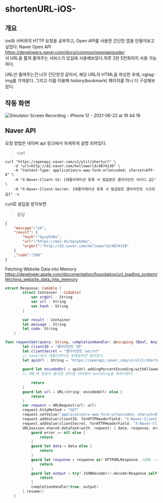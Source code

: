 # shortenURL-iOS-

## 개요

ios와 서버와의 HTTP 요청을 공부하고, Open API를 사용한 간단한 앱을 만들어보고 싶었다.
Naver Open API https://developers.naver.com/docs/common/openapiguide/  
서 URL을 짧게 줄여주는 서비스가 있길래 사용해보았다.하루 2만 5천회까지 사용 가능하다.

URL만 줄여주는건 너무 간단한것 같아서, 해당 URL의 HTML을 파싱한 후에, ogtag-img를 가져왔다. 그리고 이를 이용해 history(bookmark) 페이지를 하나 더 구성해보았다.




## 작동 화면
![Simulator Screen Recording - iPhone 12 - 2021-06-22 at 19 44 18](https://user-images.githubusercontent.com/46234386/122911652-7960b900-d392-11eb-8cc2-0bb48e33442b.gif)



## Naver API

요청 방법은 네이버 api 링크에서 자세하게 설명 되어있다.



> curl

```shell
curl "https://openapi.naver.com/v1/util/shorturl" \
    -d "url=http://d2.naver.com/helloworld/4874130" \
    -H "Content-Type: application/x-www-form-urlencoded; charset=UTF-8" \
    -H "X-Naver-Client-Id: {애플리케이션 등록 시 발급받은 클라이언트 아이디 값}" \
    -H "X-Naver-Client-Secret: {애플리케이션 등록 시 발급받은 클라이언트 시크릿 값}" -v
```

curl로 응답을 받아보면

> 응답

```json
{
    "message":"ok",
    "result": {
        "hash":"GyvykVAu",
        "url":"https://me2.do/GyvykVAu",
        "orgUrl":"http://d2.naver.com/helloworld/4874130"
    }
    ,"code":"200"
}
```




Fetching Website Data into Memory
https://developer.apple.com/documentation/foundation/url_loading_system/fetching_website_data_into_memory


```swift
struct Response: Codable {
        struct Container : Codable{
            var orgUrl : String
            var url : String
            var hash : String
        }
        
        var result : Container
        let message : String
        let code: String
    }
```





```swift
func requestGet(query: String, completionHandler: @escaping (Bool, Any) -> Void) {
        let clientID = "클라이언트 ID"
        let clientSecret = "클라이언트 secret"
        // naver에서 애플리케이션 등록을하면 알려준다.
        let apiUrl : String = "https://openapi.naver.com/v1/util/shorturl.json?url=\(query)"
  
        guard let encodedUrl = apiUrl.addingPercentEncoding(withAllowedCharacters: .urlQueryAllowed) else {
        // URL에 한글이 들어갈 경우를 대비해서 encoding을 해줘야한다.
        
            return
        }
        guard let url = URL(string: encodedUrl) else {
            return
        }
        var request = URLRequest(url: url)
        request.httpMethod = "GET"
        request.setValue("application/x-www-form-urlencoded; charset=UTF-8", forHTTPHeaderField: "Content-Type")
        request.addValue(clientID, forHTTPHeaderField: "X-Naver-Client-Id")
        request.addValue(clientSecret, forHTTPHeaderField: "X-Naver-Client-Secret")
        URLSession.shared.dataTask(with: request) { data, response, error in
            guard error == nil else {
                return
            }
            guard let data = data else {
                return
            }
            guard let response = response as? HTTPURLResponse, (200 ..< 300) ~= response.statusCode else {
                return
            }
            guard let output = try? JSONDecoder().decode(Response.self, from: data) else {
                return
            }
            completionHandler(true, output)
        }.resume()
    }
```

